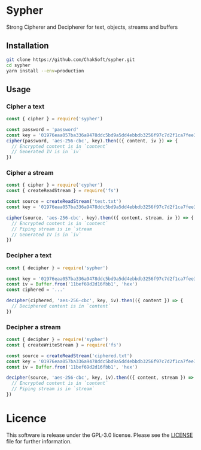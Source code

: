 # Sypher

Strong Cipherer and Decipherer for text, objects, streams and buffers

## Installation

```bash
git clone https://github.com/ChakSoft/sypher.git
cd sypher
yarn install --env=production
```

## Usage

### Cipher a text

```javascript
const { cipher } = require('sypher')

const password = 'password'
const key = '01976eaa057ba336a9478ddc5bd9a5dd4ebbdb3256f97c7d2f1ca7fee3e0d0eb'
cipher(password, 'aes-256-cbc', key).then(({ content, iv }) => {
  // Encrypted content is in `content`
  // Generated IV is in `iv`
})
```

### Cipher a stream

```javascript
const { cipher } = require('cypher')
const { createReadStream } = require('fs')

const source = createReadStream('test.txt')
const key = '01976eaa057ba336a9478ddc5bd9a5dd4ebbdb3256f97c7d2f1ca7fee3e0d0eb'

cipher(source, 'aes-256-cbc', key).then(({ content, stream, iv }) => {
  // Encrypted content is in `content`
  // Piping stream is in `stream
  // Generated IV is in `iv`
})
```

### Decipher a text

```javascript
const { decipher } = require('sypher')

const key = '01976eaa057ba336a9478ddc5bd9a5dd4ebbdb3256f97c7d2f1ca7fee3e0d0eb'
const iv = Buffer.from('11bef69d2d16fbb1', 'hex')
const ciphered = '...'

decipher(ciphered, 'aes-256-cbc', key, iv).then(({ content }) => {
  // Deciphered content is in `content`
})
```

### Decipher a stream

```javascript
const { decipher } = require('sypher')
const { createWriteStream } = require('fs')

const source = createReadStream('ciphered.txt')
const key = '01976eaa057ba336a9478ddc5bd9a5dd4ebbdb3256f97c7d2f1ca7fee3e0d0eb'
const iv = Buffer.from('11bef69d2d16fbb1', 'hex')

decipher(source, 'aes-256-cbc', key, iv).then(({ content, stream }) => {
  // Encrypted content is in `content`
  // Piping stream is in `stream`
})
```

# Licence

This software is release under the GPL-3.0 license. Please see the [LICENSE](blob/master/LICENSE) file for further information.
